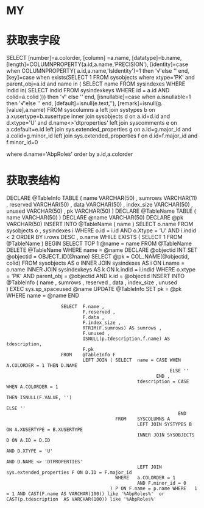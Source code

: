 # MY
# 获取表字段
SELECT
           [number]=a.colorder,
           [column] =a.name,
           [datatype]=b.name,
           [length]=COLUMNPROPERTY(a.id,a.name,'PRECISION'),
           [identity]=case when COLUMNPROPERTY( a.id,a.name,'IsIdentity')=1 then '√'else '' end,
           [key]=case when exists(SELECT 1 FROM sysobjects where xtype='PK' and parent_obj=a.id and name in (
     SELECT name FROM sysindexes WHERE indid in(
     SELECT indid FROM sysindexkeys WHERE id = a.id AND colid=a.colid
     ))) then '√' else '' end,
     [isnullable]=case when a.isnullable=1 then '√'else '' end,
     [default]=isnull(e.text,''),
     [remark]=isnull(g.[value],a.name)
     FROM syscolumns a
     left join systypes b on a.xusertype=b.xusertype
     inner join sysobjects d on a.id=d.id  and d.xtype='U' and  d.name<>'dtproperties'
     left join syscomments e on a.cdefault=e.id
     left join sys.extended_properties g on a.id=g.major_id and a.colid=g.minor_id 
     left join sys.extended_properties f on d.id=f.major_id and f.minor_id=0

   where  d.name='AbpRoles' order by a.id,a.colorder
   
   # 获取表结构
   
   DECLARE @TableInfo TABLE
                            (
                              name VARCHAR(50) ,
                              sumrows VARCHAR(11) ,
                              reserved VARCHAR(50) ,
                              data VARCHAR(50) ,
                              index_size VARCHAR(50) ,
                              unused VARCHAR(50) ,
                              pk VARCHAR(50)
                            )
                        DECLARE @TableName TABLE ( name VARCHAR(50) )
                        DECLARE @name VARCHAR(50)
                        DECLARE @pk VARCHAR(50)
                        INSERT  INTO @TableName
                                ( name
                                )
                                SELECT  o.name
                                FROM    sysobjects o ,
                                        sysindexes i
                                WHERE   o.id = i.id
                                        AND o.Xtype = 'U'
                                        AND i.indid < 2
                                ORDER BY i.rows DESC ,
                                        o.name
                        WHILE EXISTS ( SELECT   1
                                       FROM     @TableName ) 
                            BEGIN
                                SELECT TOP 1
                                        @name = name
                                FROM    @TableName 
                                DELETE  @TableName
                                WHERE   name = @name
                                DECLARE @objectid INT
                                SET @objectid = OBJECT_ID(@name)
                                SELECT  @pk = COL_NAME(@objectid, colid)
                                FROM    sysobjects AS o
                                        INNER JOIN sysindexes AS i ON i.name = o.name
                                        INNER JOIN sysindexkeys AS k ON k.indid = i.indid
                                WHERE   o.xtype = 'PK'
                                        AND parent_obj = @objectid
                                        AND k.id = @objectid
                                INSERT  INTO @TableInfo
                                        ( name ,
                                          sumrows ,
                                          reserved ,
                                          data ,
                                          index_size ,
                                          unused                         
                                        )
                                        EXEC sys.sp_spaceused @name
                                UPDATE  @TableInfo
                                SET     pk = @pk
                                WHERE   name = @name
                            END   
                                   
                        SELECT  F.name ,
                                F.reserved ,
                                F.data ,
                                F.index_size ,
                                RTRIM(F.sumrows) AS sumrows ,
                                F.unused ,
                                ISNULL(p.tdescription,f.name) AS tdescription,
                                F.pk
                        FROM    @TableInfo F
                                LEFT JOIN ( SELECT  name = CASE WHEN A.COLORDER = 1 THEN D.NAME
                                                                ELSE ''
                                                           END ,
                                                    tdescription = CASE WHEN A.COLORDER = 1
                                                                        THEN ISNULL(F.VALUE, '')
                                                                        ELSE ''
                                                                   END
                                            FROM    SYSCOLUMNS A
                                                    LEFT JOIN SYSTYPES B ON A.XUSERTYPE = B.XUSERTYPE
                                                    INNER JOIN SYSOBJECTS D ON A.ID = D.ID
                                                                               AND D.XTYPE = 'U'
                                                                               AND D.NAME <> 'DTPROPERTIES'
                                                    LEFT JOIN sys.extended_properties F ON D.ID = F.major_id
                                            WHERE   a.COLORDER = 1
                                                    AND F.minor_id = 0
                                          ) P ON F.name = p.name WHERE   1 = 1 AND CAST(F.name AS VARCHAR(100)) like '%AbpRoles%'  or CAST(p.tdescription  AS VARCHAR(100)) like '%AbpRoles%'

